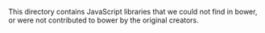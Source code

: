 This directory contains JavaScript libraries that we could not find in bower, or were not contributed to bower by the original creators.

